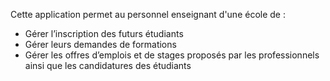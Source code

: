 
Cette application permet au personnel enseignant d'une école de :
- Gérer l’inscription des futurs étudiants 
- Gérer leurs demandes de formations
- Gérer les offres d’emplois et de stages proposés par les professionnels ainsi que les candidatures des étudiants
